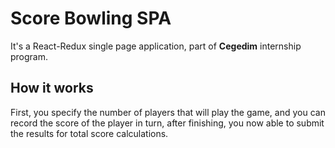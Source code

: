 # Score Bowling SPA
It's a React-Redux single page application, part of **Cegedim** internship program.

## How it works
First, you specify the number of players that will play the game, and you can record the score of the player in turn, after finishing, you now able to submit the results for total score calculations.